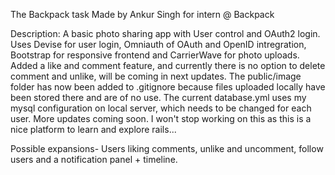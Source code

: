 The Backpack task
Made by Ankur Singh for intern @ Backpack

Description:
A basic photo sharing app with User control and OAuth2 login.
Uses Devise for user login, Omniauth of OAuth and OpenID intregration, Bootstrap for responsive frontend and CarrierWave for photo uploads.
Added a like and comment feature, and currently there is no option to delete comment and unlike, will be coming in next updates.
The public/image folder has now been added to .gitignore because files uploaded locally have been stored there and are of no use.
The current database.yml uses my mysql configuration on local server, which needs to be changed for each user.
More updates coming soon. I won't stop working on this as this is a nice platform to learn and explore rails...

Possible expansions-
Users liking comments, unlike and uncomment, follow users and a notification panel + timeline.